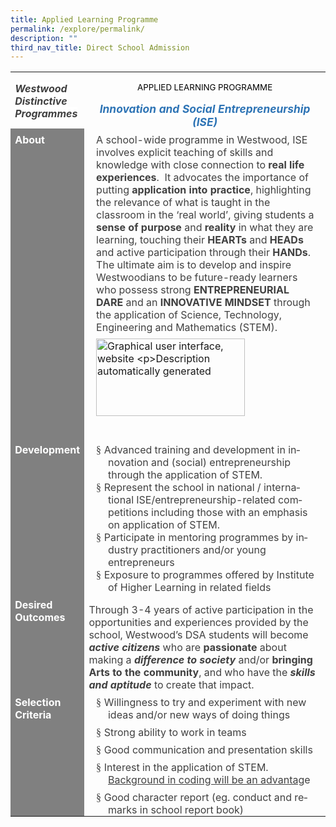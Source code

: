 ```yaml
---
title: Applied Learning Programme
permalink: /explore/permalink/
description: ""
third_nav_title: Direct School Admission
---
```

         
<table class="MsoTableGrid" border="0" cellspacing="0" cellpadding="0" style="border-collapse:collapse;border:none;mso-yfti-tbllook:1184;mso-padding-alt:
 0cm 5.4pt 0cm 5.4pt;mso-border-insideh:none;mso-border-insidev:none"><tbody><tr style="mso-yfti-irow:0;mso-yfti-firstrow:yes"><td width="97" valign="top" style="width:72.75pt;padding:0cm 5.4pt 0cm 5.4pt"><p class="MsoNormal" style="margin-bottom:0cm;line-height:normal"><b><i><span style="mso-bidi-font-family:Arial;color:#404040;mso-themecolor:text1;
  mso-themetint:191;background:white">Westwood Distinctive Programmes</span></i></b></p></td><td width="526" valign="top" style="width:394.75pt;padding:0cm 5.4pt 0cm 5.4pt"><p class="MsoNormal" align="center" style="margin-bottom:0cm;text-align:center;
  line-height:normal"><span style="font-size:10.0pt;mso-bidi-font-size:11.0pt;
  mso-bidi-font-family:Arial;color:black;mso-color-alt:windowtext;background:
  white">APPLIED LEARNING PROGRAMME</span><span style="font-size:10.0pt;
  mso-bidi-font-size:11.0pt;mso-bidi-font-family:Arial;background:white"></span></p><p class="MsoNormal" align="center" style="margin-bottom:0cm;text-align:center;
  line-height:normal"><b><i style="mso-bidi-font-style:normal"><span style="font-size:13.0pt;mso-bidi-font-family:Arial;color:#2E74B5;mso-themecolor:
  accent5;mso-themeshade:191;background:white">Innovation and Social Entrepreneurship (ISE)</span></i></b></p></td></tr><tr style="mso-yfti-irow:1"><td width="97" valign="top" style="width:72.75pt;background:gray;mso-background-themecolor:
  background1;mso-background-themeshade:128;padding:0cm 5.4pt 0cm 5.4pt"><p class="MsoNormal" style="margin-top:6.0pt;margin-right:0cm;margin-bottom:
  0cm;margin-left:0cm;line-height:normal"><b><span style="color:white;
  mso-themecolor:background1">About</span></b></p><p class="MsoNormal" style="margin-bottom:0cm;line-height:normal">&nbsp;</p></td><td width="526" valign="top" style="width:394.75pt;padding:0cm 5.4pt 0cm 5.4pt"><p class="MsoNormal" style="margin-top:6.0pt;margin-right:5.95pt;margin-bottom:
  6.0pt;margin-left:8.8pt;line-height:normal"><span lang="EN-GB" style="mso-bidi-font-size:12.0pt;mso-bidi-font-family:Arial;color:#404040;
  mso-themecolor:text1;mso-themetint:191;mso-ansi-language:EN-GB">A </span><span style="mso-bidi-font-size:12.0pt;mso-bidi-font-family:Arial;color:#404040;
  mso-themecolor:text1;mso-themetint:191">school-wide programme in Westwood, ISE involves explicit teaching of skills and knowledge with close connection to <b style="mso-bidi-font-weight:normal">real life experiences</b>.<span style="mso-spacerun:yes">&nbsp; </span>It advocates the importance of putting <b>application</b> <b>into practice</b>, highlighting the relevance of what is taught in the classroom in the ‘real world’, giving</span><span style="mso-bidi-font-size:
  12.0pt;color:#404040;mso-themecolor:text1;mso-themetint:191"> students a <b style="mso-bidi-font-weight:normal">sense of purpose</b> and <b style="mso-bidi-font-weight:normal">reality</b> in what they are learning, touching their <b style="mso-bidi-font-weight:normal">HEARTs</b> and <b style="mso-bidi-font-weight:normal">HEADs </b>and active participation through their<b style="mso-bidi-font-weight:normal"> HANDs</b>.<span style="mso-spacerun:yes">&nbsp; </span>The ultimate aim is to develop and inspire Westwoodians to be future-ready learners who possess strong </span><b style="mso-bidi-font-weight:normal"><span style="mso-bidi-font-size:12.0pt;
  mso-bidi-font-family:Arial;color:#404040;mso-themecolor:text1;mso-themetint:
  191">ENTREPRENEURIAL DARE </span></b><span style="mso-bidi-font-size:12.0pt;
  mso-bidi-font-family:Arial;color:#404040;mso-themecolor:text1;mso-themetint:
  191;mso-bidi-font-weight:bold">and an</span><b style="mso-bidi-font-weight:
  normal"><span style="mso-bidi-font-size:12.0pt;mso-bidi-font-family:Arial;
  color:#404040;mso-themecolor:text1;mso-themetint:191"> INNOVATIVE MINDSET</span></b><span style="mso-bidi-font-size:12.0pt;mso-bidi-font-family:Arial;color:#404040;
  mso-themecolor:text1;mso-themetint:191;mso-bidi-font-weight:bold"> through the application of Science, Technology, Engineering and Mathematics (STEM).</span></p><p class="MsoNormal" style="margin-top:6.0pt;margin-right:5.95pt;margin-bottom:
  6.0pt;margin-left:8.8pt;line-height:normal"><span style="mso-no-proof:yes"><img width="238" height="124" alt="Graphical user interface, website

Description automatically generated"></span><span style="mso-bidi-font-size:
  12.0pt;color:#404040;mso-themecolor:text1;mso-themetint:191"></span></p><p class="MsoNormal" style="margin-bottom:0cm;line-height:normal">&nbsp;</p></td></tr><tr style="mso-yfti-irow:2"><td width="97" valign="top" style="width:72.75pt;background:gray;mso-background-themecolor:
  background1;mso-background-themeshade:128;padding:0cm 5.4pt 0cm 5.4pt"><p class="MsoNormal" style="margin-top:6.0pt;margin-right:0cm;margin-bottom:
  0cm;margin-left:0cm;line-height:normal"><b><span style="color:white;
  mso-themecolor:background1">Development</span></b></p><p class="MsoNormal" style="margin-bottom:0cm;line-height:normal">&nbsp;</p></td><td width="526" valign="top" style="width:394.75pt;padding:0cm 5.4pt 0cm 5.4pt"><p class="MsoListParagraphCxSpFirst" style="margin-top:6.0pt;margin-right:5.95pt;
  margin-bottom:0cm;margin-left:22.95pt;mso-add-space:auto;text-indent:-14.2pt;
  line-height:normal;mso-list:l1 level1 lfo1"><span lang="EN-SG" style="mso-bidi-font-size:12.0pt;font-family:Wingdings;mso-fareast-font-family:
  Wingdings;mso-bidi-font-family:Wingdings;color:#404040;mso-themecolor:text1;
  mso-themetint:191"><span style="mso-list:Ignore">§<span style="font:7.0pt &quot;Times New Roman&quot;">&nbsp; </span></span></span><span lang="EN-SG" style="mso-bidi-font-size:
  12.0pt;color:#404040;mso-themecolor:text1;mso-themetint:191">Advanced training and development in innovation and (social) entrepreneurship through the application of STEM.</span></p><p class="MsoListParagraphCxSpMiddle" style="margin-top:0cm;margin-right:6.0pt;
  margin-bottom:0cm;margin-left:22.95pt;mso-add-space:auto;text-indent:-14.2pt;
  line-height:normal;mso-list:l1 level1 lfo1"><span lang="EN-SG" style="mso-bidi-font-size:12.0pt;font-family:Wingdings;mso-fareast-font-family:
  Wingdings;mso-bidi-font-family:Wingdings;color:#404040;mso-themecolor:text1;
  mso-themetint:191"><span style="mso-list:Ignore">§<span style="font:7.0pt &quot;Times New Roman&quot;">&nbsp; </span></span></span><span lang="EN-SG" style="mso-bidi-font-size:
  12.0pt;color:#404040;mso-themecolor:text1;mso-themetint:191">Represent the school in national / international ISE/entrepreneurship-related competitions including those with an emphasis on application of STEM. <span style="mso-spacerun:yes">&nbsp;</span></span></p><p class="MsoListParagraphCxSpMiddle" style="margin-top:0cm;margin-right:6.0pt;
  margin-bottom:0cm;margin-left:22.95pt;mso-add-space:auto;text-indent:-14.2pt;
  line-height:normal;mso-list:l1 level1 lfo1"><span lang="EN-SG" style="mso-bidi-font-size:12.0pt;font-family:Wingdings;mso-fareast-font-family:
  Wingdings;mso-bidi-font-family:Wingdings;color:#404040;mso-themecolor:text1;
  mso-themetint:191"><span style="mso-list:Ignore">§<span style="font:7.0pt &quot;Times New Roman&quot;">&nbsp; </span></span></span><span lang="EN-SG" style="mso-bidi-font-size:
  12.0pt;color:#404040;mso-themecolor:text1;mso-themetint:191">Participate in mentoring programmes by industry practitioners and/or young entrepreneurs</span></p><p class="MsoListParagraphCxSpLast" style="margin-top:0cm;margin-right:6.0pt;
  margin-bottom:0cm;margin-left:22.95pt;mso-add-space:auto;text-indent:-14.2pt;
  line-height:normal;mso-list:l1 level1 lfo1"><span lang="EN-SG" style="mso-bidi-font-size:12.0pt;font-family:Wingdings;mso-fareast-font-family:
  Wingdings;mso-bidi-font-family:Wingdings;color:#404040;mso-themecolor:text1;
  mso-themetint:191"><span style="mso-list:Ignore">§<span style="font:7.0pt &quot;Times New Roman&quot;">&nbsp; </span></span></span><span lang="EN-SG" style="mso-bidi-font-size:
  12.0pt;color:#404040;mso-themecolor:text1;mso-themetint:191">Exposure to programmes offered by Institute of Higher Learning in related fields</span></p></td></tr><tr style="mso-yfti-irow:3"><td width="97" valign="top" style="width:72.75pt;background:gray;mso-background-themecolor:
  background1;mso-background-themeshade:128;padding:0cm 5.4pt 0cm 5.4pt"><p class="MsoNormal" style="margin-top:6.0pt;margin-right:0cm;margin-bottom:
  0cm;margin-left:0cm;line-height:normal"><b><span style="color:white;
  mso-themecolor:background1">Desired Outcomes</span></b></p><p class="MsoNormal" style="margin-bottom:0cm;line-height:normal">&nbsp;</p></td><td width="526" valign="top" style="width:394.75pt;padding:0cm 5.4pt 0cm 5.4pt"><p class="MsoNormal" style="margin-bottom:0cm;line-height:normal"><span style="color:#404040;mso-themecolor:text1;mso-themetint:191">Through 3-4 years of active participation in the opportunities and experiences provided by the school, Westwood’s DSA students will become <b style="mso-bidi-font-weight:
  normal"><i style="mso-bidi-font-style:normal">active citizens</i></b> who are <b style="mso-bidi-font-weight:normal">passionate</b> about making a <b style="mso-bidi-font-weight:normal"><i style="mso-bidi-font-style:normal">difference to society</i></b> and/or <b style="mso-bidi-font-weight:normal">bringing Arts to the community</b>, and who have the <b style="mso-bidi-font-weight:
  normal"><i style="mso-bidi-font-style:normal">skills and aptitude </i></b>to create that impact.</span></p></td></tr><tr style="mso-yfti-irow:4;mso-yfti-lastrow:yes"><td width="97" valign="top" style="width:72.75pt;background:gray;mso-background-themecolor:
  background1;mso-background-themeshade:128;padding:0cm 5.4pt 0cm 5.4pt"><p class="MsoNormal" style="margin-top:6.0pt;margin-right:0cm;margin-bottom:
  0cm;margin-left:0cm;line-height:normal"><b><span style="color:white;
  mso-themecolor:background1">Selection Criteria</span></b></p><p class="MsoNormal" style="margin-bottom:0cm;line-height:normal">&nbsp;</p></td><td width="526" valign="top" style="width:394.75pt;padding:0cm 5.4pt 0cm 5.4pt"><p class="MsoListParagraphCxSpFirst" style="margin-top:6.0pt;margin-right:6.0pt;
  margin-bottom:0cm;margin-left:22.95pt;mso-add-space:auto;text-indent:-14.2pt;
  line-height:normal;mso-list:l0 level1 lfo2"><span lang="EN-SG" style="font-family:Wingdings;mso-fareast-font-family:Wingdings;
  mso-bidi-font-family:Wingdings;color:#404040;mso-themecolor:text1;mso-themetint:
  191"><span style="mso-list:Ignore">§<span style="font:7.0pt &quot;Times New Roman&quot;">&nbsp; </span></span></span><span lang="EN-SG" style="color:#404040;
  mso-themecolor:text1;mso-themetint:191">Willingness to try and experiment with new ideas and/or new ways of doing things</span></p><p class="MsoListParagraphCxSpMiddle" style="margin-top:6.0pt;margin-right:
  6.0pt;margin-bottom:0cm;margin-left:22.95pt;mso-add-space:auto;text-indent:
  -14.2pt;line-height:normal;mso-list:l0 level1 lfo2"><span lang="EN-SG" style="font-family:Wingdings;mso-fareast-font-family:Wingdings;
  mso-bidi-font-family:Wingdings;color:#404040;mso-themecolor:text1;mso-themetint:
  191"><span style="mso-list:Ignore">§<span style="font:7.0pt &quot;Times New Roman&quot;">&nbsp; </span></span></span><span lang="EN-SG" style="color:#404040;
  mso-themecolor:text1;mso-themetint:191">Strong ability to work in teams</span></p><p class="MsoListParagraphCxSpMiddle" style="margin-top:6.0pt;margin-right:
  6.0pt;margin-bottom:0cm;margin-left:22.95pt;mso-add-space:auto;text-indent:
  -14.2pt;line-height:normal;mso-list:l0 level1 lfo2"><span lang="EN-SG" style="font-family:Wingdings;mso-fareast-font-family:Wingdings;
  mso-bidi-font-family:Wingdings;color:#404040;mso-themecolor:text1;mso-themetint:
  191"><span style="mso-list:Ignore">§<span style="font:7.0pt &quot;Times New Roman&quot;">&nbsp; </span></span></span><span lang="EN-SG" style="color:#404040;
  mso-themecolor:text1;mso-themetint:191">Good communication and presentation skills<span style="mso-spacerun:yes">&nbsp;</span></span></p><p class="MsoListParagraphCxSpMiddle" style="margin-top:6.0pt;margin-right:
  6.0pt;margin-bottom:0cm;margin-left:22.95pt;mso-add-space:auto;text-indent:
  -14.2pt;line-height:normal;mso-list:l0 level1 lfo2"><span lang="EN-SG" style="font-family:Wingdings;mso-fareast-font-family:Wingdings;
  mso-bidi-font-family:Wingdings;color:#404040;mso-themecolor:text1;mso-themetint:
  191"><span style="mso-list:Ignore">§<span style="font:7.0pt &quot;Times New Roman&quot;">&nbsp; </span></span></span><span lang="EN-SG" style="color:#404040;
  mso-themecolor:text1;mso-themetint:191">Interest in the application of STEM.<span style="mso-spacerun:yes">&nbsp;&nbsp; </span><u>Background in coding will be an advantag</u>e</span></p><p class="MsoListParagraphCxSpLast" style="margin-top:6.0pt;margin-right:6.0pt;
  margin-bottom:0cm;margin-left:22.95pt;mso-add-space:auto;text-indent:-14.2pt;
  line-height:normal;mso-list:l0 level1 lfo2"><span lang="EN-SG" style="font-family:Wingdings;mso-fareast-font-family:Wingdings;
  mso-bidi-font-family:Wingdings;color:#404040;mso-themecolor:text1;mso-themetint:
  191"><span style="mso-list:Ignore">§<span style="font:7.0pt &quot;Times New Roman&quot;">&nbsp; </span></span></span><span lang="EN-SG" style="color:#404040;
  mso-themecolor:text1;mso-themetint:191">Good character report (eg. conduct and remarks in school report book)</span></p></td></tr></tbody></table>